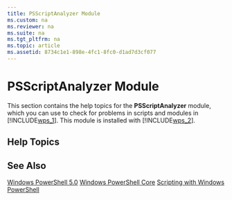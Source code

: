 ```yaml
---
title: PSScriptAnalyzer Module
ms.custom: na
ms.reviewer: na
ms.suite: na
ms.tgt_pltfrm: na
ms.topic: article
ms.assetid: 8734c1e1-898e-4fc1-8fc0-d1ad7d3cf077
---
```

# PSScriptAnalyzer Module
This section contains the help topics for the **PSScriptAnalyzer** module, which you can use to check for problems in scripts and modules in [!INCLUDE[wps_1](../Token/wps_1_md.md)]. This module is installed with [!INCLUDE[wps_2](../Token/wps_2_md.md)].

## Help Topics

## See Also
[Windows PowerShell 5.0](../Topic/Windows-PowerShell-5.0.md)
[Windows PowerShell Core](assetId:///4b75f1e4-f327-48f3-92ab-bf5435094d41)
[Scripting with Windows PowerShell](../Topic/Scripting-with-Windows-PowerShell.md)

